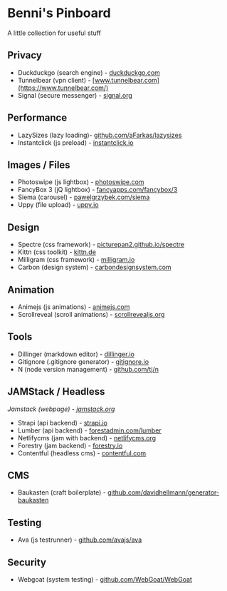 # Benni's Pinboard

A little collection for useful stuff  

## Privacy

* Duckduckgo (search engine) - [duckduckgo.com](https://duckduckgo.com/)
* Tunnelbear (vpn client) - [www.tunnelbear.com](https://www.tunnelbear.com/)
* Signal (secure messenger) - [signal.org](https://www.signal.org/)


## Performance

* LazySizes (lazy loading)- [github.com/aFarkas/lazysizes](https://github.com/aFarkas/)
* Instantclick (js preload) - [instantclick.io](http://instantclick.io/)

## Images / Files

* Photoswipe (js lightbox) - [photoswipe.com](http://photoswipe.com/)
* FancyBox 3 (jQ lightbox) - [fancyapps.com/fancybox/3](https://fancyapps.com/fancybox/3/)
* Siema (carousel) - [pawelgrzybek.com/siema](https://pawelgrzybek.com/siema/)
* Uppy (file upload) - [uppy.io](https://uppy.io/)

## Design

* Spectre (css framework) - [picturepan2.github.io/spectre](https://picturepan2.github.io/spectre/)
* Kittn (css toolkit) - [kittn.de](http://kittn.de/)
* Milligram (css framework) - [milligram.io](https://milligram.io/)
* Carbon (design system) - [carbondesignsystem.com](http://www.carbondesignsystem.com/)

## Animation

* Animejs (js animations) - [animejs.com](http://animejs.com/)
* Scrollreveal (scroll animations) - [scrollrevealjs.org](https://scrollrevealjs.org/)

## Tools

* Dillinger (markdown editor) - [dillinger.io](https://dillinger.io/)
* Gitignore (.gitignore generator) - [gitignore.io](https://www.gitignore.io/)
* N (node version management) - [github.com/tj/n](https://github.com/tj/n)

## JAMStack / Headless

*Jamstack (webpage) - [jamstack.org](https://jamstack.org/)*

* Strapi (api backend) - [strapi.io](https://strapi.io/)
* Lumber (api backend) - [forestadmin.com/lumber](https://www.forestadmin.com/lumber/)
* Netlifycms (jam with backend) - [netlifycms.org](https://www.netlifycms.org/)
* Forestry (jam backend) - [forestry.io](https://forestry.io/)
* Contentful (headless cms) - [contentful.com](https://www.contentful.com/)


## CMS

* Baukasten (craft boilerplate) - [github.com/davidhellmann/generator-baukasten](https://github.com/davidhellmann/generator-baukasten)

## Testing

* Ava (js testrunner) - [github.com/avajs/ava](https://github.com/avajs/ava)

## Security

* Webgoat (system testing) - [github.com/WebGoat/WebGoat](https://github.com/WebGoat/WebGoat)









